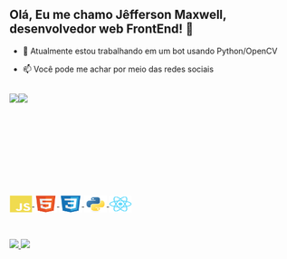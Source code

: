 ## Olá, Eu me chamo Jêfferson Maxwell, desenvolvedor web FrontEnd! 👋

- 🔭 Atualmente estou trabalhando em um bot usando Python/OpenCV
<!-- - 🌱 Estou aprendendo NodeJS -->
- 📫 Você pode me achar por meio das redes sociais
  ##
<div>
  <div width='100%' style='display:flex; flex-wrap:wrap;' align="center">
    <a style="display:flex;flex-wrap: wrap;width:100%" href="https://github.com/MaxwellAt">
    <img height="180em" src="https://github-readme-stats.vercel.app/api?username=MaxwellAt&show_icons=true&theme=merko&include_all_commits=true&count_private=true"/>
    <img height="180em" src="https://github-readme-stats.vercel.app/api/top-langs/?username=MaxwellAt&layout=compact&langs_count=10&theme=merko"/>
  </div>
  <br>
  <div style="display: inline_block">
    <img align="center" alt="Max-Js" height="30" width="40" src="https://raw.githubusercontent.com/devicons/devicon/master/icons/javascript/javascript-plain.svg">
    <img align="center" alt="Max-HTML" height="30" width="40" src="https://raw.githubusercontent.com/devicons/devicon/master/icons/html5/html5-original.svg">
    <img align="center" alt="Max-CSS" height="30" width="40" src="https://raw.githubusercontent.com/devicons/devicon/master/icons/css3/css3-original.svg">
    <img align="center" alt="Max-Python" height="30" width="40" src="https://raw.githubusercontent.com/devicons/devicon/master/icons/python/python-original.svg">
    <img align="center" alt="Max-React" height="30" width="40" src="https://raw.githubusercontent.com/devicons/devicon/master/icons/react/react-original.svg">
  </div>
</div>

  ##

<div> 
  <a href="https://www.instagram.com/j_maxwell__/" target="_blank">
    <img src="https://img.shields.io/badge/-Instagram-%23E4405F?style=for-the-badge&logo=instagram&logoColor=white" target="_blank">
  </a> 
  <a href = "mailto:jefferson.maxwell1603@gmail.com">
    <img src="https://img.shields.io/badge/-Gmail-%23333?style=for-the-badge&logo=gmail&logoColor=white" target="_blank">
  </a>
</div>
  
<!--
**MaxwellAt/MaxwellAt** is a ✨ _special_ ✨ repository because its `README.md` (this file) appears on your GitHub profile.

Here are some ideas to get you started:

- 🔭 I’m currently working on ...
- 🌱 I’m currently learning ...
- 👯 I’m looking to collaborate on ...
- 🤔 I’m looking for help with ...
- 💬 Ask me about ...
- 📫 How to reach me: ...
- 😄 Pronouns: ...
- ⚡ Fun fact: ...
-->
